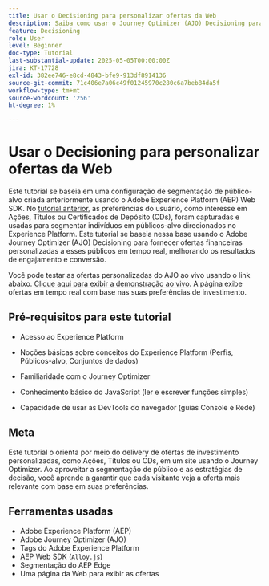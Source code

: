 ```yaml
---
title: Usar o Decisioning para personalizar ofertas da Web
description: Saiba como usar o Journey Optimizer (AJO) Decisioning para fornecer ofertas personalizadas em uma página da Web aproveitando a segmentação de público incorporada no Experience Platform (AEP).
feature: Decisioning
role: User
level: Beginner
doc-type: Tutorial
last-substantial-update: 2025-05-05T00:00:00Z
jira: KT-17728
exl-id: 382ee746-e8cd-4843-bfe9-913df8914136
source-git-commit: 71c406e7a06c49f01245970c280c6a7beb84da5f
workflow-type: tm+mt
source-wordcount: '256'
ht-degree: 1%

---
```


# Usar o Decisioning para personalizar ofertas da Web

Este tutorial se baseia em uma configuração de segmentação de público-alvo criada anteriormente usando o Adobe Experience Platform (AEP) Web SDK. No [tutorial anterior](https://experienceleague.adobe.com/pt-br/docs/journey-optimizer-learn/create-audiences-using-web-sdk/introduction), as preferências do usuário, como interesse em Ações, Títulos ou Certificados de Depósito (CDs), foram capturadas e usadas para segmentar indivíduos em públicos-alvo direcionados no Experience Platform. Este tutorial se baseia nessa base usando o Adobe Journey Optimizer (AJO) Decisioning para fornecer ofertas financeiras personalizadas a esses públicos em tempo real, melhorando os resultados de engajamento e conversão.

Você pode testar as ofertas personalizadas do AJO ao vivo usando o link abaixo.
[Clique aqui para exibir a demonstração ao vivo](https://gbedekar489.github.io/finwise/welcome.html). A página exibe ofertas em tempo real com base nas suas preferências de investimento.

## Pré-requisitos para este tutorial

* Acesso ao Experience Platform

* Noções básicas sobre conceitos do Experience Platform (Perfis, Públicos-alvo, Conjuntos de dados)

* Familiaridade com o Journey Optimizer

* Conhecimento básico do JavaScript (ler e escrever funções simples)

* Capacidade de usar as DevTools do navegador (guias Console e Rede)


## Meta

Este tutorial o orienta por meio do delivery de ofertas de investimento personalizadas, como Ações, Títulos ou CDs, em um site usando o Journey Optimizer. Ao aproveitar a segmentação de público e as estratégias de decisão, você aprende a garantir que cada visitante veja a oferta mais relevante com base em suas preferências.

## Ferramentas usadas

* Adobe Experience Platform (AEP)
* Adobe Journey Optimizer (AJO)
* Tags do Adobe Experience Platform
* AEP Web SDK (`Alloy.js`)
* Segmentação do AEP Edge
* Uma página da Web para exibir as ofertas

